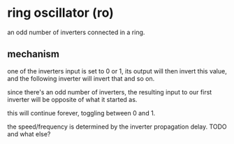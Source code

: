ring oscillator (ro)
====================
an odd number of inverters connected in a ring.

mechanism
---------
one of the inverters input is set to 0 or 1, its output will then invert
this value, and the following inverter will invert that and so on.

since there's an odd number of inverters, the resulting input to our first
inverter will be opposite of what it started as.

this will continue forever, toggling between 0 and 1.

the speed/frequency is determined by the inverter propagation delay.
TODO and what else?
